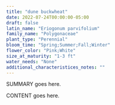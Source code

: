 ```yaml
---
title: "dune buckwheat"
date: 2022-07-24T00:00:00-05:00
draft: false
latin_name: "Eriogonum parvifolium"
family_name: "Polygonaceae"
plant_type: "Perennial"
bloom_time: "Spring;Summer;Fall;Winter"
flower_color: "Pink;White"
size_at_maturity: "1-3 ft"
water_needs: "None"
additional_characteristices_notes: ""
---
```


SUMMARY goes here.

<!--more-->

CONTENT goes here.